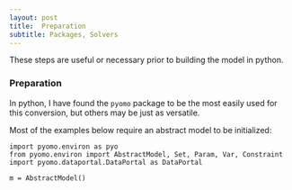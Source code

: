 ```yaml
---
layout: post
title:  Preparation
subtitle: Packages, Solvers
---
```


These steps are useful or necessary prior to building the model in python.

### Preparation
In python, I have found the `pyomo` package to be the most easily used for this conversion, but others may be just as versatile.

Most of the examples below require an abstract model to be initialized:

```
import pyomo.environ as pyo
from pyomo.environ import AbstractModel, Set, Param, Var, Constraint
import pyomo.dataportal.DataPortal as DataPortal

m = AbstractModel()
```



































